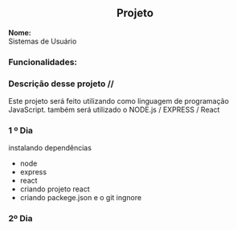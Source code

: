## <center> Projeto
**Nome:**  
Sistemas de Usuário
### Funcionalidades:


### Descrição desse projeto //
Este projeto será feito utilizando como linguagem de programação JavaScript. também será utilizado o NODE.js / EXPRESS / React
  

### 1 º Dia
 instalando dependências
- node
- express
- react
- criando projeto react
- criando packege.json e o git ingnore
### 2º Dia 
